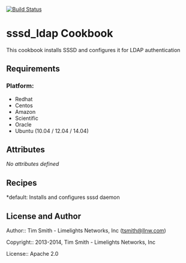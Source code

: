 [![Build Status](https://travis-ci.org/tas50/chef-sssd_ldap.svg?branch=master)](https://travis-ci.org/tas50/chef-sssd_ldap)

sssd_ldap Cookbook
==================
This cookbook installs SSSD and configures it for LDAP authentication

Requirements
------------

### Platform:

* Redhat
* Centos
* Amazon
* Scientific
* Oracle
* Ubuntu (10.04 / 12.04 / 14.04)

Attributes
----------

*No attributes defined*

Recipes
-------

*default: Installs and configures sssd daemon

License and Author
------------------

Author:: Tim Smith - Limelights Networks, Inc (<tsmith@llnw.com>)

Copyright:: 2013-2014, Tim Smith - Limelights Networks, Inc

License:: Apache 2.0

